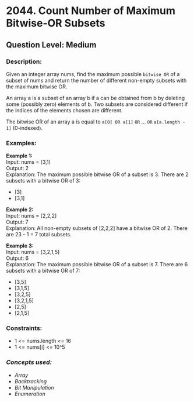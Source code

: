 # 2044. Count Number of Maximum Bitwise-OR Subsets
## Question Level: Medium
### Description:
Given an integer array nums, find the maximum possible ``bitwise OR`` of a subset of nums and return the number of different non-empty subsets with the maximum bitwise OR.

An array a is a subset of an array b if a can be obtained from b by deleting some (possibly zero) elements of b. Two subsets are considered different if the indices of the elements chosen are different.

The bitwise OR of an array a is equal to ``a[0] OR a[1]`` ``OR`` ... ``OR`` ``a[a.length - 1]`` (0-indexed).

### Examples:
<b>Example 1:</b><br>
Input: nums = [3,1]<br>
Output: 2<br>
Explanation: The maximum possible bitwise OR of a subset is 3. There are 2 subsets with a bitwise OR of 3:<br>
- [3]
- [3,1]

<b>Example 2:</b><br>
Input: nums = [2,2,2]<br>
Output: 7<br>
Explanation: All non-empty subsets of [2,2,2] have a bitwise OR of 2. There are 23 - 1 = 7 total subsets.<br>

<b>Example 3:</b><br>
Input: nums = [3,2,1,5]<br>
Output: 6<br>
Explanation: The maximum possible bitwise OR of a subset is 7. There are 6 subsets with a bitwise OR of 7:
- [3,5]
- [3,1,5]
- [3,2,5]
- [3,2,1,5]
- [2,5]
- [2,1,5]

### Constraints:
- 1 <= nums.length <= 16
- 1 <= nums[i] <= 10^5

### <i>Concepts used:
- Array
- Backtracking
- Bit Manipulation
- Enumeration</i>
